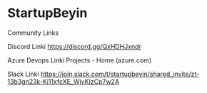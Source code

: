 # StartupBeyin

Community Links

Discord Linki
https://discord.gg/QxHDHJxndr

Azure Devops Linki
Projects - Home (azure.com)

Slack Linki
https://join.slack.com/t/startupbeyin/shared_invite/zt-13b3gn23k-Kj11xfcXE_WjyKIzCp7w2A


